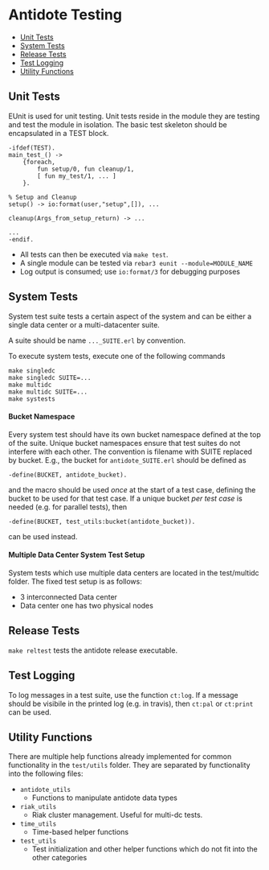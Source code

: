 Antidote Testing
================

* [Unit Tests](#unit-tests)
* [System Tests](#system-tests)
* [Release Tests](#release-tests)
* [Test Logging](#test-logging)
* [Utility Functions](#utility-functions)

Unit Tests
----------

EUnit is used for unit testing.
Unit tests reside in the module they are testing and test the module in isolation.
The basic test skeleton should be encapsulated in a TEST block.


```
-ifdef(TEST).
main_test_() ->
    {foreach,
        fun setup/0, fun cleanup/1,
        [ fun my_test/1, ... ]
    }.

% Setup and Cleanup
setup() -> io:format(user,"setup",[]), ...

cleanup(Args_from_setup_return) -> ...

...
-endif.
```

* All tests can then be executed via `make test`.
* A single module can be tested via `rebar3 eunit --module=MODULE_NAME`
* Log output is consumed; use `io:format/3` for debugging purposes


System Tests
----------------------------------

System test suite tests a certain aspect of the system and can be either a single data center or a multi-datacenter suite.

A suite should be name `..._SUITE.erl` by convention.

To execute system tests, execute one of the following commands

    make singledc
    make singledc SUITE=...
    make multidc
    make multidc SUITE=...
    make systests


#### Bucket Namespace

Every system test should have its own bucket namespace defined at the top of the suite.
Unique bucket namespaces ensure that test suites do not interfere with each other.
The convention is filename with SUITE replaced by bucket.
E.g., the bucket for `antidote_SUITE.erl` should be defined as

    -define(BUCKET, antidote_bucket).

and the macro should be used *once* at the start of a test case, defining the bucket to be used for that test case.
If a unique bucket *per test case* is needed (e.g. for parallel tests), then

    -define(BUCKET, test_utils:bucket(antidote_bucket)).

can be used instead.


#### Multiple Data Center System Test Setup

System tests which use multiple data centers are located in the test/multidc folder.
The fixed test setup is as follows:

* 3 interconnected Data center
* Data center one has two physical nodes



Release Tests
-------------

`make reltest` tests the antidote release executable.


Test Logging
-------------

To log messages in a test suite, use the function `ct:log`. If a message should be visibile in the printed log (e.g. in travis), then `ct:pal` or `ct:print` can be used.


Utility Functions
-----------------

There are multiple help functions already implemented for common functionality in the `test/utils` folder. They are separated by functionality into the following files:

* `antidote_utils`
  * Functions to manipulate antidote data types
* `riak_utils`
  * Riak cluster management. Useful for multi-dc tests.
* `time_utils`
  * Time-based helper functions
* `test_utils`
  * Test initialization and other helper functions which do not fit into the other categories
